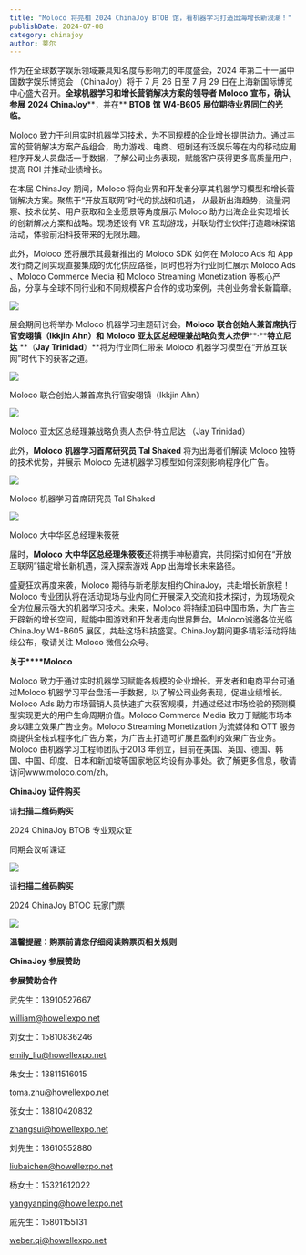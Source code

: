 ```yaml
---
title: "Moloco 将亮相 2024 ChinaJoy BTOB 馆，看机器学习打造出海增长新浪潮！"
publishDate: 2024-07-08
category: chinajoy
author: 莱尔
---
```


作为在全球数字娱乐领域兼具知名度与影响力的年度盛会，2024 年第二十一届中国数字娱乐博览会 （ChinaJoy）将于 7 月 26 日至 7 月 29 日在上海新国际博览中心盛大召开。**全球机器学习和增长营销解决方案的领导者** **Moloco** **宣布，确认参展** **2024 ChinaJoy****，并在** **BTOB** **馆** **W4-B605** **展位期待业界同仁的光临。**

Moloco 致力于利用实时机器学习技术，为不同规模的企业增长提供动力。通过丰富的营销解决方案产品组合，助力游戏、电商、短剧还有泛娱乐等在内的移动应用程序开发人员盘活一手数据，了解公司业务表现，赋能客户获得更多高质量用户，提高 ROI 并推动业绩增长。

在本届 ChinaJoy 期间，Moloco 将向业界和开发者分享其机器学习模型和增长营销解决方案。聚焦于“开放互联网”时代的挑战和机遇， 从最新出海趋势，流量洞察、技术优势、用户获取和企业愿景等角度展示 Moloco 助力出海企业实现增长的创新解决方案和战略。现场还设有 VR 互动游戏，并联动行业伙伴打造趣味探馆活动，体验前沿科技带来的无限乐趣。

此外，Moloco 还将展示其最新推出的 Moloco SDK 如何在 Moloco Ads 和 App 发行商之间实现直接集成的优化供应路径，同时也将为行业同仁展示 Moloco Ads 、Moloco Commerce Media 和 Moloco Streaming Monetization 等核心产品，分享与全球不同行业和不同规模客户合作的成功案例，共创业务增长新篇章。

![](https://ec-net-1251389766.cos.ap-shanghai.myqcloud.com/wp-content/uploads/2024/07/20240708194114156.png)

展会期间也将举办 Moloco 机器学习主题研讨会。**Moloco** **联合创始人兼首席执行官安翊镇（****Ikkjin Ahn****）和** **Moloco** **亚太区总经理兼战略负责人杰伊****·****特立尼达** **（****Jay Trinidad****）**将为行业同仁带来 Moloco 机器学习模型在“开放互联网”时代下的获客之道。

![](https://ec-net-1251389766.cos.ap-shanghai.myqcloud.com/wp-content/uploads/2024/07/20240708194116230.png)

Moloco 联合创始人兼首席执行官安翊镇（Ikkjin Ahn）

![](https://ec-net-1251389766.cos.ap-shanghai.myqcloud.com/wp-content/uploads/2024/07/20240708194119297.png)

Moloco 亚太区总经理兼战略负责人杰伊·特立尼达 （Jay Trinidad）

此外，**Moloco** **机器学习首席研究员** **Tal Shaked** 将为出海者们解读 Moloco 独特的技术优势，并展示 Moloco 先进机器学习模型如何深刻影响程序化广告。

![](https://ec-net-1251389766.cos.ap-shanghai.myqcloud.com/wp-content/uploads/2024/07/20240708194121126.png)

Moloco 机器学习首席研究员 Tal Shaked

![](https://ec-net-1251389766.cos.ap-shanghai.myqcloud.com/wp-content/uploads/2024/07/20240708194123131.png)

Moloco 大中华区总经理朱筱筱

届时，**Moloco** **大中华区总经理朱筱筱**还将携手神秘嘉宾，共同探讨如何在“开放互联网”锚定增长新机遇，深入探索游戏 App 出海增长未来路径。

盛夏狂欢再度来袭，Moloco 期待与新老朋友相约ChinaJoy，共赴增长新旅程！Moloco 专业团队将在活动现场与业内同仁开展深入交流和技术探讨，为现场观众全方位展示强大的机器学习技术。未来，Moloco 将持续加码中国市场，为广告主开辟新的增长空间，赋能中国游戏和开发者走向世界舞台。Moloco诚邀各位光临 ChinaJoy W4-B605 展区，共赴这场科技盛宴。ChinaJoy期间更多精彩活动将陆续公布，敬请关注 Moloco 微信公众号。

**关于****Moloco**

Moloco 致力于通过实时机器学习赋能各规模的企业增长。开发者和电商平台可通过Moloco 机器学习平台盘活一手数据，以了解公司业务表现，促进业绩增长。Moloco Ads 助力市场营销人员快速扩大获客规模，并通过经过市场检验的预测模型实现更大的用户生命周期价值。Moloco Commerce Media 致力于赋能市场本身以建立效果广告业务。Moloco Streaming Monetization 为流媒体和 OTT 服务商提供全栈式程序化广告方案，为广告主打造可扩展且盈利的效果广告业务。Moloco 由机器学习工程师团队于2013 年创立，目前在美国、英国、德国、韩国、中国、印度、日本和新加坡等国家地区均设有办事处。欲了解更多信息，敬请访问www.moloco.com/zh。

**ChinaJoy** **证件购买**

  
请**扫描二维码购买**

2024 ChinaJoy BTOB 专业观众证

同期会议听课证

![](https://ec-net-1251389766.cos.ap-shanghai.myqcloud.com/wp-content/uploads/2024/07/20240708194152727.png)

请**扫描二维码购买**

2024 ChinaJoy BTOC 玩家门票

![](https://ec-net-1251389766.cos.ap-shanghai.myqcloud.com/wp-content/uploads/2024/07/20240708194154408.png)

**温馨提醒：购票前请您仔细阅读购票页相关规则**

**ChinaJoy** **参展赞助**

**参展赞助合作**

武先生：13910527667

[william@howellexpo.net](mailto:william@howellexpo.net)

刘女士：15810836246

[emily\_liu@howellexpo.net](mailto:emily_liu@howellexpo.net)

朱女士：13811516015

[toma.zhu@howellexpo.net](mailto:toma.zhu@howellexpo.net)

张女士：18810420832

[zhangsui@howellexpo.net](mailto:zhangsui@howellexpo.net)

刘先生：18610552880

[liubaichen@howellexpo.net](mailto:liubaichen@howellexpo.net)

杨女士：15321612022

[yangyanping@howellexpo.net](mailto:yangyanping@howellexpo.net)

戚先生：15801155131

weber.qi@howellexpo.net
